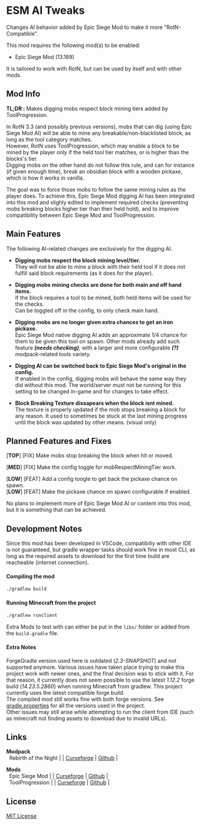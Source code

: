 # ESM AI Tweaks

Changes AI behavior added by Epic Siege Mod to make it more "RotN-Compatible".

This mod requires the following mod(s) to be enabled:
- Epic Siege Mod (13.169)

It is tailored to work with RotN, but can be used by itself and with other mods.


## Mod Info

**TL;DR :** Makes digging mobs respect block mining tiers added by ToolProgression.<br>

In RotN 3.3 (and possibly previous versions), mobs that can dig (using Epic Siege Mod AI) will be able to mine any breakable/non-blacklisted block, as long as the tool category matches.<br>
However, RotN uses ToolProgression, which may enable a block to be mined by the player only if the held tool tier matches, or is higher than the blocks's tier.<br>
Digging mobs on the other hand do not follow this rule, and can for instance (if given enough time), break an obsidian block with a wooden pickaxe, which is how it works in vanilla.

The goal was to force those mobs to follow the same mining rules as the player does. To achieve this, Epic Siege Mod digging AI has been integrated into this mod and slighly edited to implement required checks (preventing mobs breaking blocks higher tier than their held hold), and to improve compatibility between Epic Siege Mod and ToolProgression.


## Main Features

The following AI-related changes are exclusively for the digging AI.

- **Digging mobs respect the block mining level/tier.**<br>
They will not be able to mine a block with their held tool if it does not fulfill said block requirements (as it does for the player).<br>

- **Digging mobs mining checks are done for both main and off hand items.**<br>
If the block requires a tool to be mined, both held items will be used for the checks.<br>
Can be toggled off in the config, to only check main hand.

- **Digging mobs are no longer given extra chances to get an iron pickaxe.**<br>
Epic Siege Mod native digging AI adds an approximate 1/4 chance for them to be given this tool on spawn. Other mods already add such feature ***(needs checking)***, with a larger and more configurable ***(?)*** modpack-related tools variety.

- **Digging AI can be switched back to Epic Siege Mod's original in the config.**<br>
If enabled in the config, digging mobs will behave the same way they did without this mod.
The world/server must not be running for this setting to be changed in-game and for changes to take effect.

- **Block Breaking Texture dissapears when the block isnt mined.**<br>
The texture is properly updated if the mob stops breaking a block for any reason. It used to sometimes be stuck at the last mining progress until the block was updated by other means. (visual only)


## Planned Features and Fixes

[**TOP**] [FIX] Make mobs stop breaking the block when hit or moved.<br>

[**MED**] [FIX] Make the config toggle for mobRespectMiningTier work.<br>

[**LOW**] [FEAT] Add a config toogle to get back the pickaxe chance on spawn.<br>
[**LOW**] [FEAT] Make the pickaxe chance on spawn configurable if enabled.<br>

No plans to implement more of Epic Siege Mod AI or content into this mod, but it is something that can be achieved.


## Development Notes

Since this mod has been developed in VSCode, compatibiliy with other IDE is not guaranteed, but gradle wrapper tasks should work fine in most CLI, as long as the required assets to download for the first time build are reacheable (internet connection).

#### Compiling the mod
```bash
./gradlew build
```

#### Running Minecraft from the project
```bash
./gradlew runclient
```

Extra Mods to test with can either be put in the `libs/` folder or added from the `build.gradle` file.

#### Extra Notes

ForgeGradle version used here is outdated (*2.3-SNAPSHOT*) and not supported anymore. Various issues have taken place trying to make this project work with newer ones, and the final decision was to stick with it.
For that reason, it currently does not seem possible to use the latest *1.12.2* forge build (*14.23.5.2860*) when running Minecraft from gradlew. This project currently uses the latest compatible forge build.<br>
The compiled mod still works fine with both forge versions. See [gradle.properties](/gradle.properties) for all the versions used in the project.<br>
Other issues may still arise while attempting to run the client from IDE (such as minecraft not finding assets to download due to invalid URLs).


## Links

**Modpack** <br>
&nbsp; Rebirth of the Night | | [Curseforge](https://www.curseforge.com/minecraft/modpacks/rebirth-of-the-night) | [Github](https://github.com/Rebirth-of-the-Night/Rebirth-Of-The-Night) | <br>


**Mods** <br>
&nbsp; Epic Siege Mod | | [Curseforge](https://www.curseforge.com/minecraft/mc-mods/epic-siege-mod) | [Github](https://github.com/da3dsoul/Epic-Siege-Mod) | <br>
&nbsp; ToolProgression | | [Curseforge](https://www.curseforge.com/minecraft/mc-mods/tool-progression) | [Github](https://github.com/tyra314/ToolProgression) | <br>


## License

[MIT License](LISENCE)